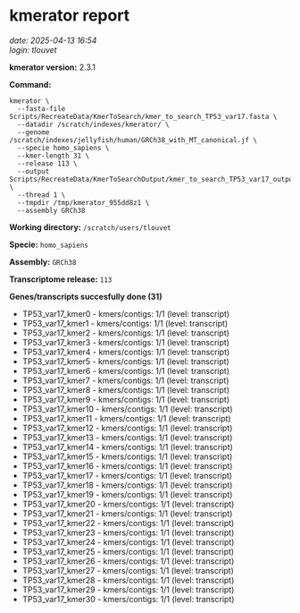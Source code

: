 # kmerator report
*date: 2025-04-13 16:54*  
*login: tlouvet*

**kmerator version:** 2.3.1

**Command:**

```
kmerator \
  --fasta-file Scripts/RecreateData/KmerToSearch/kmer_to_search_TP53_var17.fasta \
  --datadir /scratch/indexes/kmerator/ \
  --genome /scratch/indexes/jellyfish/human/GRCh38_with_MT_canonical.jf \
  --specie homo_sapiens \
  --kmer-length 31 \
  --release 113 \
  --output Scripts/RecreateData/KmerToSearchOutput/kmer_to_search_TP53_var17_output \
  --thread 1 \
  --tmpdir /tmp/kmerator_955dd8z1 \
  --assembly GRCh38
```

**Working directory:** `/scratch/users/tlouvet`

**Specie:** `homo_sapiens`

**Assembly:** `GRCh38`

**Transcriptome release:** `113`

**Genes/transcripts succesfully done (31)**

- TP53_var17_kmer0 - kmers/contigs: 1/1 (level: transcript)
- TP53_var17_kmer1 - kmers/contigs: 1/1 (level: transcript)
- TP53_var17_kmer2 - kmers/contigs: 1/1 (level: transcript)
- TP53_var17_kmer3 - kmers/contigs: 1/1 (level: transcript)
- TP53_var17_kmer4 - kmers/contigs: 1/1 (level: transcript)
- TP53_var17_kmer5 - kmers/contigs: 1/1 (level: transcript)
- TP53_var17_kmer6 - kmers/contigs: 1/1 (level: transcript)
- TP53_var17_kmer7 - kmers/contigs: 1/1 (level: transcript)
- TP53_var17_kmer8 - kmers/contigs: 1/1 (level: transcript)
- TP53_var17_kmer9 - kmers/contigs: 1/1 (level: transcript)
- TP53_var17_kmer10 - kmers/contigs: 1/1 (level: transcript)
- TP53_var17_kmer11 - kmers/contigs: 1/1 (level: transcript)
- TP53_var17_kmer12 - kmers/contigs: 1/1 (level: transcript)
- TP53_var17_kmer13 - kmers/contigs: 1/1 (level: transcript)
- TP53_var17_kmer14 - kmers/contigs: 1/1 (level: transcript)
- TP53_var17_kmer15 - kmers/contigs: 1/1 (level: transcript)
- TP53_var17_kmer16 - kmers/contigs: 1/1 (level: transcript)
- TP53_var17_kmer17 - kmers/contigs: 1/1 (level: transcript)
- TP53_var17_kmer18 - kmers/contigs: 1/1 (level: transcript)
- TP53_var17_kmer19 - kmers/contigs: 1/1 (level: transcript)
- TP53_var17_kmer20 - kmers/contigs: 1/1 (level: transcript)
- TP53_var17_kmer21 - kmers/contigs: 1/1 (level: transcript)
- TP53_var17_kmer22 - kmers/contigs: 1/1 (level: transcript)
- TP53_var17_kmer23 - kmers/contigs: 1/1 (level: transcript)
- TP53_var17_kmer24 - kmers/contigs: 1/1 (level: transcript)
- TP53_var17_kmer25 - kmers/contigs: 1/1 (level: transcript)
- TP53_var17_kmer26 - kmers/contigs: 1/1 (level: transcript)
- TP53_var17_kmer27 - kmers/contigs: 1/1 (level: transcript)
- TP53_var17_kmer28 - kmers/contigs: 1/1 (level: transcript)
- TP53_var17_kmer29 - kmers/contigs: 1/1 (level: transcript)
- TP53_var17_kmer30 - kmers/contigs: 1/1 (level: transcript)
